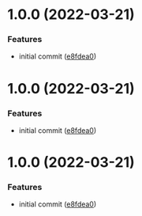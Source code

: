 # 1.0.0 (2022-03-21)


### Features

* initial commit ([e8fdea0](https://github.com/roziscoding/shiki-renderer-canvas/commit/e8fdea0ad1567451e865612df9232564cc0e614e))

# 1.0.0 (2022-03-21)


### Features

* initial commit ([e8fdea0](https://github.com/roziscoding/shiki-renderer-canvas/commit/e8fdea0ad1567451e865612df9232564cc0e614e))

# 1.0.0 (2022-03-21)


### Features

* initial commit ([e8fdea0](https://github.com/roziscoding/shiki-renderer-canvas/commit/e8fdea0ad1567451e865612df9232564cc0e614e))
